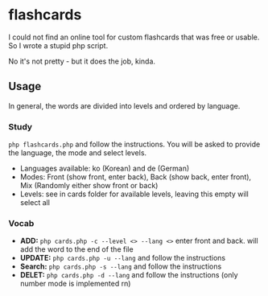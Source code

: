 # flashcards

I could not find an online tool for custom flashcards that was free or usable. So I wrote a stupid php script.

No it's not pretty - but it does the job, kinda.

## Usage

In general, the words are divided into levels and ordered by language.

### Study
 `php flashcards.php` and follow the instructions.
You will be asked to provide the language, the mode and select levels.


* Languages available: ko (Korean) and de (German)
* Modes: Front (show front, enter back), Back (show back, enter front), Mix (Randomly either show front or back)
* Levels: see in cards folder for available levels, leaving this empty will select all

### Vocab

* **ADD:** `php cards.php -c --level <> --lang <>` enter front and back. will add the word to the end of the file
* **UPDATE:** `php cards.php -u --lang` and follow the instructions
* **Search:** `php cards.php -s --lang` and follow the instructions
* **DELET:** `php cards.php -d --lang` and follow the instructions (only number mode is implemented rn)




